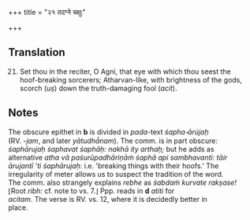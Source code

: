 +++
title = "२१ तदग्ने चक्षुः"

+++
## Translation
21. Set thou in the reciter, O Agni, that eye with which thou seest the  
hoof-breaking sorcerers; Atharvan-like, with brightness of the gods,  
scorch (*uṣ*) down the truth-damaging fool (*acít*).

## Notes
The obscure epithet in **b** is divided in *pada*-text *śapha॰ārújaḥ*  
(RV. *-jam*, and later *yātudhā́nam*). The comm. is in part obscure:  
*śaphārujaḥ śaphavat śaphāḥ: nakhā ity arthaḥ;* but he adds as  
alternative *atha vā paśurūpadhāriṇāṁ śaphā api* *sambhavanti: tāir  
ārujantī ’ti śaphārujaḥ:* i.e. 'breaking things with their hoofs.' The  
irregularity of meter allows us to suspect the tradition of the word.  
The comm. also strangely explains *rebhe* as *śabdaṁ kurvate rakṣase!*  
⌊Root *ribh:* cf. note to vs. 7.⌋ Ppp. reads in **d** *atiti* for  
*acitam*. The verse is RV. vs. 12, where it is decidedly better in  
place.
